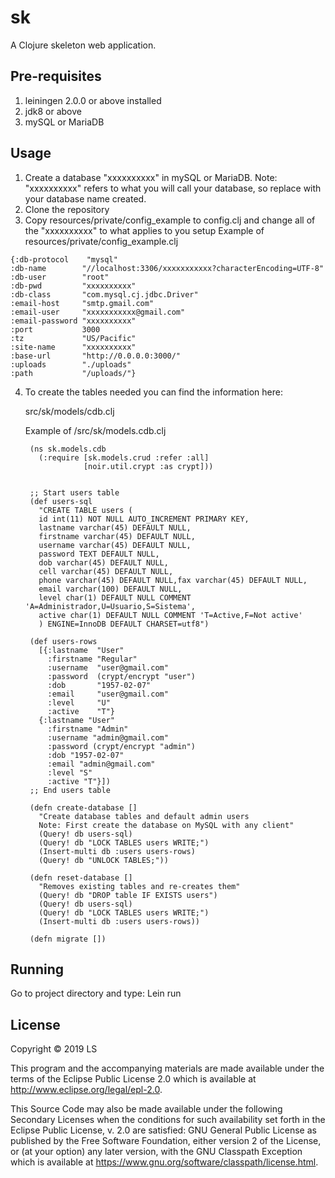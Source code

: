 # sk

A Clojure skeleton web application.


## Pre-requisites
1. leiningen 2.0.0 or above installed
2. jdk8 or above
3. mySQL or MariaDB

## Usage
1. Create a database "xxxxxxxxxx" in mySQL or MariaDB.  Note: "xxxxxxxxxx" refers to what you will call your database, so replace with your database name created.
2. Clone the repository
3. Copy resources/private/config_example to config.clj and change all of the "xxxxxxxxxx" to what applies to you setup
  Example of resources/private/config_example.clj
  ```
  {:db-protocol    "mysql"
  :db-name        "//localhost:3306/xxxxxxxxxxx?characterEncoding=UTF-8"
  :db-user        "root"
  :db-pwd         "xxxxxxxxxx"
  :db-class       "com.mysql.cj.jdbc.Driver"
  :email-host     "smtp.gmail.com"
  :email-user     "xxxxxxxxxxx@gmail.com"
  :email-password "xxxxxxxxxx"
  :port           3000
  :tz             "US/Pacific"
  :site-name      "xxxxxxxxxx"
  :base-url       "http://0.0.0.0:3000/"
  :uploads        "./uploads"
  :path           "/uploads/"}
  ```
4. To create the tables needed you can find the information here:

   src/sk/models/cdb.clj

   Example of /src/sk/models.cdb.clj
   ```
    (ns sk.models.cdb
      (:require [sk.models.crud :refer :all]
                [noir.util.crypt :as crypt]))


    ;; Start users table
    (def users-sql
      "CREATE TABLE users (
      id int(11) NOT NULL AUTO_INCREMENT PRIMARY KEY,
      lastname varchar(45) DEFAULT NULL,
      firstname varchar(45) DEFAULT NULL,
      username varchar(45) DEFAULT NULL,
      password TEXT DEFAULT NULL,
      dob varchar(45) DEFAULT NULL,
      cell varchar(45) DEFAULT NULL,
      phone varchar(45) DEFAULT NULL,fax varchar(45) DEFAULT NULL,
      email varchar(100) DEFAULT NULL,
      level char(1) DEFAULT NULL COMMENT 'A=Administrador,U=Usuario,S=Sistema',
      active char(1) DEFAULT NULL COMMENT 'T=Active,F=Not active'
      ) ENGINE=InnoDB DEFAULT CHARSET=utf8")

    (def users-rows
      [{:lastname  "User"
        :firstname "Regular"
        :username  "user@gmail.com"
        :password  (crypt/encrypt "user")
        :dob       "1957-02-07"
        :email     "user@gmail.com"
        :level     "U"
        :active    "T"}
      {:lastname "User"
        :firstname "Admin"
        :username "admin@gmail.com"
        :password (crypt/encrypt "admin")
        :dob "1957-02-07"
        :email "admin@gmail.com"
        :level "S"
        :active "T"}])
    ;; End users table

    (defn create-database []
      "Create database tables and default admin users
      Note: First create the database on MySQL with any client"
      (Query! db users-sql)
      (Query! db "LOCK TABLES users WRITE;")
      (Insert-multi db :users users-rows)
      (Query! db "UNLOCK TABLES;"))

    (defn reset-database []
      "Removes existing tables and re-creates them"
      (Query! db "DROP table IF EXISTS users")
      (Query! db users-sql)
      (Query! db "LOCK TABLES users WRITE;")
      (Insert-multi db :users users-rows))

    (defn migrate [])
    ```

## Running
Go to project directory and type: Lein run


## License

Copyright © 2019 LS

This program and the accompanying materials are made available under the
terms of the Eclipse Public License 2.0 which is available at
http://www.eclipse.org/legal/epl-2.0.

This Source Code may also be made available under the following Secondary
Licenses when the conditions for such availability set forth in the Eclipse
Public License, v. 2.0 are satisfied: GNU General Public License as published by
the Free Software Foundation, either version 2 of the License, or (at your
option) any later version, with the GNU Classpath Exception which is available
at https://www.gnu.org/software/classpath/license.html.
